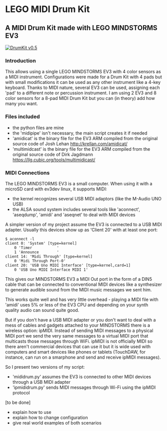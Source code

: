 # LEGO MIDI Drum Kit

## A MIDI Drum Kit made with LEGO MINDSTORMS EV3

[![DrumKit v0.5](https://img.youtube.com/vi/dTuFZ_FHsHQ/0.jpg)](https://www.youtube.com/watch?v=dTuFZ_FHsHQ)

### Introduction

This allows using a single LEGO MINDSTORMS EV3 with 4 color sensors as a MIDI instrument.
Configurations were made for a Drum Kit with 4 pads  but with small modifications it can be used as any other instrument
like a 4-key keyboard.
Thanks to MIDI nature, several EV3 can be used, assigning each 'pad' to a different note or percussion instrument.
I am using 2 EV3 and 8 color sensors for a 8-pad MIDI Drum Kit but you can (in theory) add how many you want.

### Files included
- the python files are mine
- the 'midipipe' isn't necessary, the main script creates it if needed
- 'amidicat' is the binary file for the EV3 ARM compiled from the original source code of Josh Lehan http://krellan.com/amidicat/
- 'multimidcast' is the binary file for the EV3 ARM compiled from the original source code of Dirk Jagdmann https://llg.cubic.org/tools/multimidicast/

### MIDI Connections

The LEGO MINDSTORMS EV3 is a small computer. When using it with a microSD card with ev3dev linux, it supports MIDI:
- the kernel recognizes several USB MIDI adaptors (like the M-Audio UNO USB)
- the ALSA sound system includes several tools like 'aconnect', 'aseqdump', 'amidi' and 'aseqnet' to deal with MIDI devices

A simpler version of my project assume the EV3 is connected to a USB MIDI adapter. Usually this devices show up as 'Client 20'
with at least one port:

```
$ aconnect -l
client 0: 'System' [type=kernel]
    0 'Timer           '
    1 'Announce        '
client 14: 'Midi Through' [type=kernel]
    0 'Midi Through Port-0'
client 20: 'USB Uno MIDI Interface' [type=kernel,card=1]
    0 'USB Uno MIDI Interface MIDI 1'
```

This gives our MINDSTORMS EV3 a MIDI Out port in the form of a DIN5 cable that can be connected to conventional MIDI devices
like a synthesizer to generate audible sound from the MIDI music messages we sent him.

This works quite well and has very little overhead - playing a MIDI file with 'amidi' uses 5% or less of the EV3 CPU and
depending on your synth quality audio can sound quite good.

But if you don't have a USB MIDI adapter or you don't want to deal with a mess of cables and gadgets attached to your MINDSTORMS
there is a wireless option: ipMIDI. Instead of sending MIDI messages to a physical MIDI port we send the very same messages to
a virtual MIDI port that multicasts those messages through WiFi. ipMIDI is not officially MIDI so there aren't commercial devices
that can use it but it is wide used with computers and smart devices like phones or tablets (TouchDAW, for instance, can run on
a smarphone and send and receive ipMIDI messages).

So I present two versions of my script:

- 'mididrum.py' assumes the EV3 is connected to other MIDI devices through a USB MIDI adapter
- 'ipmididrum.py' sends MIDI messages through Wi-Fi using the ipMIDI protocol

[to be done]
- explain how to use
- explain how to change configuration
- give real world examples of both scenarios
